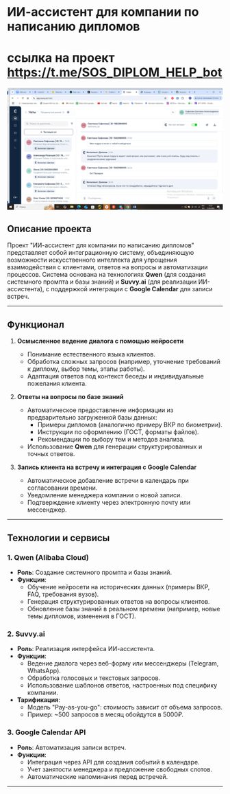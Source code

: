 # ИИ-ассистент для компании по написанию дипломов
# ссылка на проект https://t.me/SOS_DIPLOM_HELP_bot
![Иллюстрация к проекту](https://github.com/SafonovaSvetlana/AI-Assistant/blob/main/%D0%A1%D0%B0%D0%B2%D0%B2%D0%B8.png?raw=true)

## Описание проекта
Проект "ИИ-ассистент для компании по написанию дипломов" представляет собой интеграционную систему, объединяющую возможности искусственного интеллекта для упрощения взаимодействия с клиентами, ответов на вопросы и автоматизации процессов. Система основана на технологиях **Qwen** (для создания системного промпта и базы знаний) и **Suvvy.ai** (для реализации ИИ-ассистента), с поддержкой интеграции с **Google Calendar** для записи встреч.

---

## Функционал
1. **Осмысленное ведение диалога с помощью нейросети**  
   - Понимание естественного языка клиентов.  
   - Обработка сложных запросов (например, уточнение требований к диплому, выбор темы, этапы работы).  
   - Адаптация ответов под контекст беседы и индивидуальные пожелания клиента.  

2. **Ответы на вопросы по базе знаний**  
   - Автоматическое предоставление информации из предварительно загруженной базы данных:  
     - Примеры дипломов (аналогично примеру ВКР по биометрии).  
     - Инструкции по оформлению (ГОСТ, форматы файлов).  
     - Рекомендации по выбору тем и методов анализа.  
   - Использование **Qwen** для генерации структурированных и точных ответов.  

3. **Запись клиента на встречу и интеграция с Google Calendar**  
   - Автоматическое добавление встречи в календарь при согласовании времени.  
   - Уведомление менеджера компании о новой записи.  
   - Подтверждение клиенту через электронную почту или мессенджер.  

---

## Технологии и сервисы
### 1. Qwen (Alibaba Cloud)
- **Роль**: Создание системного промпта и базы знаний.  
- **Функции**:  
  - Обучение нейросети на исторических данных (примеры ВКР, FAQ, требования вузов).  
  - Генерация структурированных ответов на вопросы клиентов.  
  - Обновление базы знаний в реальном времени (например, новые темы дипломов, изменения в ГОСТ).  

### 2. Suvvy.ai
- **Роль**: Реализация интерфейса ИИ-ассистента.  
- **Функции**:  
  - Ведение диалога через веб-форму или мессенджеры (Telegram, WhatsApp).  
  - Обработка голосовых и текстовых запросов.  
  - Использование шаблонов ответов, настроенных под специфику компании.  
- **Тарификация**:  
  - Модель "Pay-as-you-go": стоимость зависит от объема запросов.  
  - Пример: ~500 запросов в месяц обойдутся в 5000₽.  

### 3. Google Calendar API
- **Роль**: Автоматизация записи встреч.  
- **Функции**:  
  - Интеграция через API для создания событий в календаре.  
  - Учет занятости менеджера и предложение свободных слотов.  
  - Автоматические напоминания перед встречей.  

---

